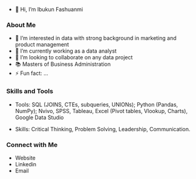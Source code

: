 - 👋 Hi, I’m Ibukun Fashuanmi

### About Me
- 👀 I’m interested in data with strong background in marketing and product management
- 🌱 I’m currently working as a data analyst 
- 💞️ I’m looking to collaborate on any data project 
- 📚  Masters of Business Administration 
- ⚡ Fun fact: ...


### Skills and Tools 

- Tools: SQL (JOINS, CTEs, subqueries, UNIONs); Python (Pandas, NumPy); Nvivo, SPSS, Tableau,  Excel (Pivot tables, Vlookup, Charts), Google Data Studio
  
- Skills: Critical Thinking, Problem Solving, Leadership, Communication.


### Connect with Me
* Website
* Linkedin
* Email 


<!---
IbukunFashuanmi20/IbukunFashuanmi20 is a ✨ special ✨ repository because its `README.md` (this file) appears on your GitHub profile.
You can click the Preview link to take a look at your changes.
--->
